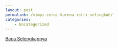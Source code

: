```yaml
---
layout: post
permalink: /mimpi-cerai-karena-istri-selingkuh/
categories:
    - Uncategorized
---
```


[Baca Selengkapnya](/09)
